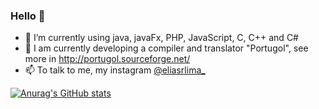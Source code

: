 ### Hello 👋


- 🌱 I’m currently using java, javaFx, PHP, JavaScript, C, C++ and C#
- 👯 I am currently developing a compiler and translator "Portugol", see more in http://portugol.sourceforge.net/
- 📫 To talk to me, my instagram <a href="https://www.instagram.com/eliasrlima_/">@eliasrlima_</a>

[![Anurag's GitHub stats](https://github-readme-stats.vercel.app/api?username=eliasrlima)](https://github.com/anuraghazra/github-readme-stats)
